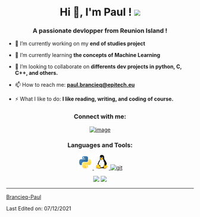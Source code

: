 <h1 align="center">Hi 👋, I'm Paul ! <img height="40" src="https://emoji.gg/assets/emoji/7333-parrotdance.gif"></h1>
<h3 align="center">A passionate devlopper from Reunion Island !</h3>

- 🔭 I’m currently working on my **end of studies project**

- 🌱 I’m currently learning **the concepts of Machine Learning**

- 👯 I’m looking to collaborate on **differents dev projects in python, C, C++, and others.**

- 📫 How to reach me: **paul.brancieq@epitech.eu**

- ⚡ What I like to do: **I like reading, writing, and coding of course.**

<h3 align="center">Connect with me:</h3>
<div align="center">

[![image](https://img.shields.io/badge/LinkedIn-0077B5?style=for-the-badge&logo=linkedin&logoColor=white)](https://www.linkedin.com/in/paul-brancieq/)
  
</div>

<h3 align="center">Languages and Tools:</h3>

<p align="center"> 
  <a href="https://www.python.org" target="_blank"> 
    <img src="https://raw.githubusercontent.com/devicons/devicon/master/icons/python/python-original.svg" alt="python" width="40" height="40"/> 
  </a>  
  <a href="https://www.linux.org/" target="_blank"> 
    <img src="https://raw.githubusercontent.com/devicons/devicon/master/icons/linux/linux-original.svg" alt="linux" width="40" height="40"/> 
  </a> 
  <a href="https://git-scm.com/" target="_blank"> 
    <img src="https://www.vectorlogo.zone/logos/git-scm/git-scm-icon.svg" alt="git" width="40" height="40"/> 
  </a>
</p>

<p align= "center">
  <img height= "150" src="https://github-readme-stats.vercel.app/api?username=Brancieq-Paul&theme=react&show_icons=true&include_all_commits=true&count_private=true" />
  <img height= "150" src="https://github-readme-stats.vercel.app/api/top-langs/?username=Brancieq-Paul&theme=react&layout=compact&count_private=true" />
</p>

------

[Brancieq-Paul](https://github.com/Brancieq-Paul)

Last Edited on: 07/12/2021

